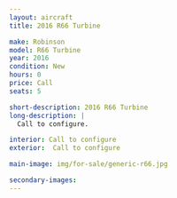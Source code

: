 ```yaml
---
layout: aircraft
title: 2016 R66 Turbine

make: Robinson
model: R66 Turbine
year: 2016
condition: New
hours: 0
price: Call
seats: 5

short-description: 2016 R66 Turbine
long-description: |
  Call to configure.

interior: Call to configure
exterior:  Call to configure

main-image: img/for-sale/generic-r66.jpg

secondary-images:
---
```


